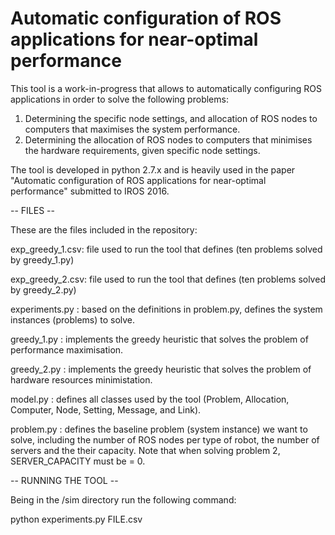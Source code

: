 # Automatic configuration of ROS applications for near-optimal performance

This tool is a work-in-progress that allows to automatically configuring ROS applications in order to solve the following problems:

  1) Determining the specific node settings, and allocation of ROS nodes to computers that maximises the system performance. 
  2) Determining the allocation of ROS nodes to computers that minimises the hardware requirements, given specific node settings.
  
The tool is developed in python 2.7.x and is heavily used in the paper  "Automatic configuration of ROS applications for near-optimal performance" submitted to IROS 2016.


-- FILES --

These are the files included in the repository:

exp_greedy_1.csv: file used to run the tool that defines (ten problems solved by greedy_1.py)

exp_greedy_2.csv: file used to run the tool that defines (ten problems solved by greedy_2.py)

experiments.py  : based on the definitions in problem.py, defines the system instances (problems) to solve.

greedy_1.py     : implements the greedy heuristic that solves the problem of performance maximisation.

greedy_2.py     : implements the greedy heuristic that solves the problem of hardware resources minimistation.

model.py        : defines all classes used by the tool (Problem, Allocation, Computer, Node, Setting, Message, and Link).

problem.py      : defines the baseline problem (system instance) we want to solve, including the number of ROS nodes per type of robot, the number of servers and the their capacity. Note that when solving problem 2, SERVER_CAPACITY must be = 0.


-- RUNNING THE TOOL -- 

Being in the /sim directory run the following command:

  python experiments.py FILE.csv
  
  


